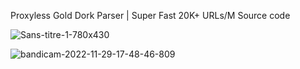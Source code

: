 Proxyless Gold Dork Parser | Super Fast 20K+ URLs/M Source code



![Sans-titre-1-780x430](https://user-images.githubusercontent.com/122913000/213518740-ce7b4a2b-ea5a-4367-b826-3a768b7f8da4.png)




![bandicam-2022-11-29-17-48-46-809](https://user-images.githubusercontent.com/122913000/213518806-3b536bf2-07de-44ae-a127-bca4afd6c434.gif)
